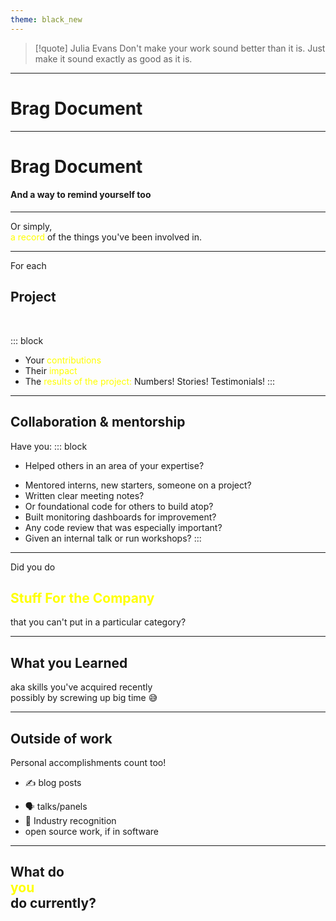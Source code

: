 ```yaml
---
theme: black_new
---
```


> [!quote] Julia Evans 
>Don't make your work sound better than it is. Just make it sound exactly as good as it is. 
>
<!-- element style="width=60%" --> 

---
<!--  .slide: data-auto-animate --> 
# Brag Document

---

<!--  .slide: data-auto-animate --> 
# Brag Document <!-- element style="color : #0f0" -->
#### And a way to remind yourself too

---
<style>
.highlight {
	color: yellow;
}
</style>

Or simply, <br> <span class = "highlight">a record </span>of the  things  you've been involved in.

---

For each 
## Project
<br>

::: block
+ Your <span class = "highlight"> contributions </span>
+ Their <span class = "highlight"> impact </span>
+ The <span class = "highlight"> results of the project: </span>  Numbers! Stories! Testimonials!
::: <!-- element style="line-height : 1.5; align="center"" --> 

---

## Collaboration & mentorship

Have you:
::: block
- Helped others in an area of your expertise?
+ Mentored interns, new starters, someone on a project?
+ Written clear meeting notes?
+ Or foundational code for others to build atop?
+ Built monitoring dashboards for improvement?
+ Any code review that was especially important?
+ Given an internal talk or run workshops?
::: <!-- element style="line-height: 1.5" --> 

---
Did you do 
## <span class="highlight"> Stuff For the Company </span>

that you can't put in a particular category?

---

## What you Learned

aka skills you've acquired recently <br> possibly by screwing up big time 😅


---

<!-- .slide style="line-height: 1.5" -->
## Outside of work

Personal accomplishments count too!

- ✍  blog posts
+ 🗣 talks/panels
+ 🏅 Industry recognition
+ open source work, if in software

---

## What do <br><span class="highlight"> you</span><br> do currently? 